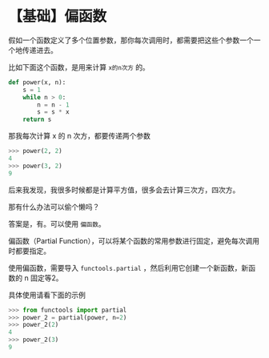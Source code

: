 # 【基础】偏函数

假如一个函数定义了多个位置参数，那你每次调用时，都需要把这些个参数一个一个地传递进去。

比如下面这个函数，是用来计算 `x的n次方` 的。 

```python
def power(x, n):
    s = 1
    while n > 0:
        n = n - 1
        s = s * x
    return s
```

那我每次计算 x 的 n 次方，都要传递两个参数

```python
>>> power(2, 2)
4
>>> power(3, 2)
9
```

后来我发现，我很多时候都是计算平方值，很多会去计算三次方，四次方。

那有什么办法可以偷个懒吗？

答案是，有。可以使用 `偏函数`。

偏函数（Partial Function），可以将某个函数的常用参数进行固定，避免每次调用时都要指定。

使用偏函数，需要导入 `functools.partial` ，然后利用它创建一个新函数，新函数的 n 固定等2。

具体使用请看下面的示例

```python
>>> from functools import partial
>>> power_2 = partial(power, n=2)
>>> power_2(2)
4
>>> power_2(3)
9
```



